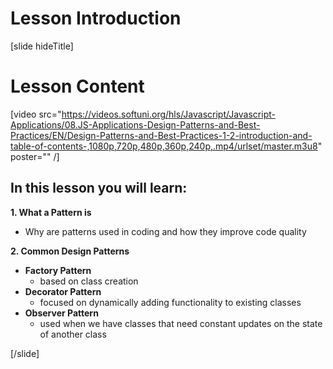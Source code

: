 # Lesson Introduction

[slide hideTitle]
# Lesson Content


[video src="https://videos.softuni.org/hls/Javascript/Javascript-Applications/08.JS-Applications-Design-Patterns-and-Best-Practices/EN/Design-Patterns-and-Best-Practices-1-2-introduction-and-table-of-contents-,1080p,720p,480p,360p,240p,.mp4/urlset/master.m3u8" poster="" /]

## In this lesson you will learn:

**1. What a Pattern is** 

- Why are patterns used in coding and how they improve code quality

**2. Common Design Patterns**

- **Factory Pattern** 
   - based on class creation
- **Decorator Pattern**
   - focused on dynamically adding functionality to existing classes
- **Observer Pattern**
   - used when we have classes that need constant updates on the state of another class

[/slide]